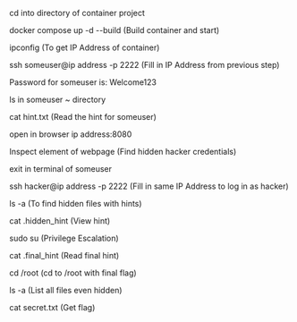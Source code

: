 cd <folder> into directory of container project

docker compose up -d --build (Build container and start)

ipconfig (To get IP Address of container)

ssh someuser@ip address -p 2222 (Fill in IP Address from previous step)

Password for someuser is: Welcome123

ls in someuser ~ directory

cat hint.txt (Read the hint for someuser)

open in browser ip address:8080

Inspect element of webpage (Find hidden hacker credentials)

exit in terminal of someuser

ssh hacker@ip address -p 2222 (Fill in same IP Address to log in as hacker)

ls -a (To find hidden files with hints)

cat .hidden_hint (View hint)

sudo su (Privilege Escalation)

cat .final_hint (Read final hint)

cd /root (cd to /root with final flag)

ls -a (List all files even hidden)

cat secret.txt (Get flag)

